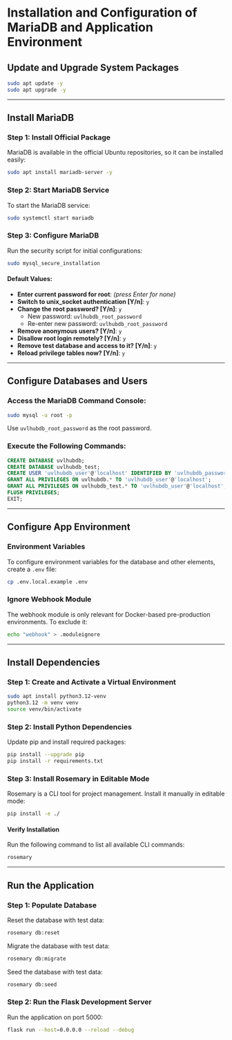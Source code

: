 # Installation and Configuration of MariaDB and Application Environment

## Update and Upgrade System Packages
```bash
sudo apt update -y
sudo apt upgrade -y
```

---

## Install MariaDB

### Step 1: Install Official Package
MariaDB is available in the official Ubuntu repositories, so it can be installed easily:

```bash
sudo apt install mariadb-server -y
```

### Step 2: Start MariaDB Service
To start the MariaDB service:

```bash
sudo systemctl start mariadb
```

### Step 3: Configure MariaDB
Run the security script for initial configurations:

```bash
sudo mysql_secure_installation
```

#### Default Values:
- **Enter current password for root**: *(press Enter for none)*
- **Switch to unix_socket authentication [Y/n]**: `y`
- **Change the root password? [Y/n]**: `y`
  - New password: `uvlhubdb_root_password`
  - Re-enter new password: `uvlhubdb_root_password`
- **Remove anonymous users? [Y/n]**: `y`
- **Disallow root login remotely? [Y/n]**: `y`
- **Remove test database and access to it? [Y/n]**: `y`
- **Reload privilege tables now? [Y/n]**: `y`

---

## Configure Databases and Users

### Access the MariaDB Command Console:
```bash
sudo mysql -u root -p
```

Use `uvlhubdb_root_password` as the root password.

### Execute the Following Commands:
```sql
CREATE DATABASE uvlhubdb;
CREATE DATABASE uvlhubdb_test;
CREATE USER 'uvlhubdb_user'@'localhost' IDENTIFIED BY 'uvlhubdb_password';
GRANT ALL PRIVILEGES ON uvlhubdb.* TO 'uvlhubdb_user'@'localhost';
GRANT ALL PRIVILEGES ON uvlhubdb_test.* TO 'uvlhubdb_user'@'localhost';
FLUSH PRIVILEGES;
EXIT;
```

---

## Configure App Environment

### Environment Variables
To configure environment variables for the database and other elements, create a `.env` file:
```bash
cp .env.local.example .env
```

### Ignore Webhook Module
The webhook module is only relevant for Docker-based pre-production environments. To exclude it:

```bash
echo "webhook" > .moduleignore
```

---

## Install Dependencies

### Step 1: Create and Activate a Virtual Environment
```bash
sudo apt install python3.12-venv
python3.12 -m venv venv
source venv/bin/activate
```

### Step 2: Install Python Dependencies
Update pip and install required packages:
```bash
pip install --upgrade pip
pip install -r requirements.txt
```

### Step 3: Install Rosemary in Editable Mode
Rosemary is a CLI tool for project management. Install it manually in editable mode:

```bash
pip install -e ./
```

#### Verify Installation
Run the following command to list all available CLI commands:
```bash
rosemary
```

---

## Run the Application

### Step 1: Populate Database
Reset the database with test data:
```bash
rosemary db:reset
```
Migrate the database with test data:
```bash
rosemary db:migrate
```
Seed the database with test data:
```bash
rosemary db:seed
```

### Step 2: Run the Flask Development Server
Run the application on port 5000:
```bash
flask run --host=0.0.0.0 --reload --debug
```